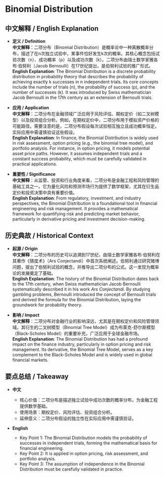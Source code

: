 # Binomial Distribution

## 中文解释 / English Explanation

* **定义 / Definition**  
  **中文解释**：二项分布（Binomial Distribution）是概率论中一种离散概率分布，描述了在n次独立试验中，某事件恰好发生k次的概率。其核心概念包括试验次数（n）、成功概率（p）以及成功次数（k）。二项分布由瑞士数学家雅各布·伯努利（Jacob Bernoulli）在17世纪提出，是伯努利试验的推广形式。  
  **English Explanation**: The Binomial Distribution is a discrete probability distribution in probability theory that describes the probability of achieving exactly k successes in n independent trials. Its core concepts include the number of trials (n), the probability of success (p), and the number of successes (k). It was introduced by Swiss mathematician Jacob Bernoulli in the 17th century as an extension of Bernoulli trials.

* **应用 / Application**  
  **中文解释**：二项分布在金融领域广泛应用于风险评估、期权定价（如二叉树模型）以及投资组合分析。例如，在期权定价中，二项分布用于模拟资产价格的可能路径。需要注意的是，二项分布假设每次试验相互独立且成功概率恒定，实际应用中需谨慎验证这些假设。  
  **English Explanation**: In finance, the Binomial Distribution is widely used in risk assessment, option pricing (e.g., the binomial tree model), and portfolio analysis. For instance, in option pricing, it models potential asset price paths. However, it assumes independent trials and a constant success probability, which must be carefully validated in practical applications.

* **重要性 / Significance**  
  **中文解释**：从监管、投资和行业角度来看，二项分布是金融工程和风险管理的基础工具之一。它为量化风险和预测市场行为提供了数学框架，尤其在衍生品定价和投资决策中具有重要价值。  
  **English Explanation**: From regulatory, investment, and industry perspectives, the Binomial Distribution is a foundational tool in financial engineering and risk management. It provides a mathematical framework for quantifying risk and predicting market behavior, particularly in derivative pricing and investment decision-making.

## 历史典故 / Historical Context

* **起源 / Origin**  
  **中文解释**：二项分布的历史可以追溯到17世纪，由瑞士数学家雅各布·伯努利在其著作《猜度术》（Ars Conjectandi）中首次系统阐述。伯努利通过研究赌博问题，提出了伯努利试验的概念，并推导出二项分布的公式。这一发现为概率论的发展奠定了基础。  
  **English Explanation**: The history of the Binomial Distribution dates back to the 17th century, when Swiss mathematician Jacob Bernoulli systematically described it in his work *Ars Conjectandi*. By studying gambling problems, Bernoulli introduced the concept of Bernoulli trials and derived the formula for the Binomial Distribution, laying the groundwork for probability theory.

* **影响 / Impact**  
  **中文解释**：二项分布对金融行业的影响深远，尤其是在期权定价和风险管理领域。其衍生的二叉树模型（Binomial Tree Model）成为布莱克-舒尔斯模型（Black-Scholes Model）的重要补充，广泛应用于全球金融市场。  
  **English Explanation**: The Binomial Distribution has had a profound impact on the finance industry, particularly in option pricing and risk management. Its derivative, the Binomial Tree Model, serves as a key complement to the Black-Scholes Model and is widely used in global financial markets.

## 要点总结 / Takeaway

* **中文**  
  - 核心价值：二项分布是描述独立试验中成功次数的概率分布，为金融工程提供数学基础。  
  - 使用场景：期权定价、风险评估、投资组合分析。  
  - 延伸意义：二项分布假设的独立性在实际应用中需谨慎验证。

* **English**  
  - Key Point 1: The Binomial Distribution models the probability of successes in independent trials, forming the mathematical basis for financial engineering.  
  - Key Point 2: It is applied in option pricing, risk assessment, and portfolio analysis.  
  - Key Point 3: The assumption of independence in the Binomial Distribution must be carefully validated in practice.
